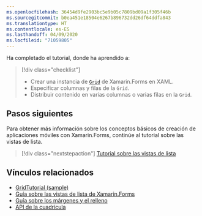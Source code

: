 ```yaml
---
ms.openlocfilehash: 36454d9fe2903bc5e9b05c7809bd09a1f305f46b
ms.sourcegitcommit: b0ea451e18504e6267b896732dd26df64ddfa843
ms.translationtype: HT
ms.contentlocale: es-ES
ms.lasthandoff: 04/09/2020
ms.locfileid: "71059805"
---
```

Ha completado el tutorial, donde ha aprendido a:

> [!div class="checklist"]
>
> - Crear una instancia de [`Grid`](xref:Xamarin.Forms.Grid) de Xamarin.Forms en XAML.
> - Especificar columnas y filas de la `Grid`.
> - Distribuir contenido en varias columnas o varias filas en la `Grid`.

## <a name="next-steps"></a>Pasos siguientes

Para obtener más información sobre los conceptos básicos de creación de aplicaciones móviles con Xamarin.Forms, continúe al tutorial sobre las vistas de lista.

> [!div class="nextstepaction"]
> [Tutorial sobre las vistas de lista](~/get-started/tutorials/listview/index.yml)

## <a name="related-links"></a>Vínculos relacionados

- [GridTutorial (sample)](https://docs.microsoft.com/samples/xamarin/xamarin-forms-samples/getstarted-tutorials-gridtutorial/)
- [Guía sobre las vistas de lista de Xamarin.Forms](~/xamarin-forms/user-interface/layouts/grid.md)
- [Guía sobre los márgenes y el relleno](~/xamarin-forms/user-interface/layouts/margin-and-padding.md)
- [API de la cuadrícula](xref:Xamarin.Forms.Grid)
